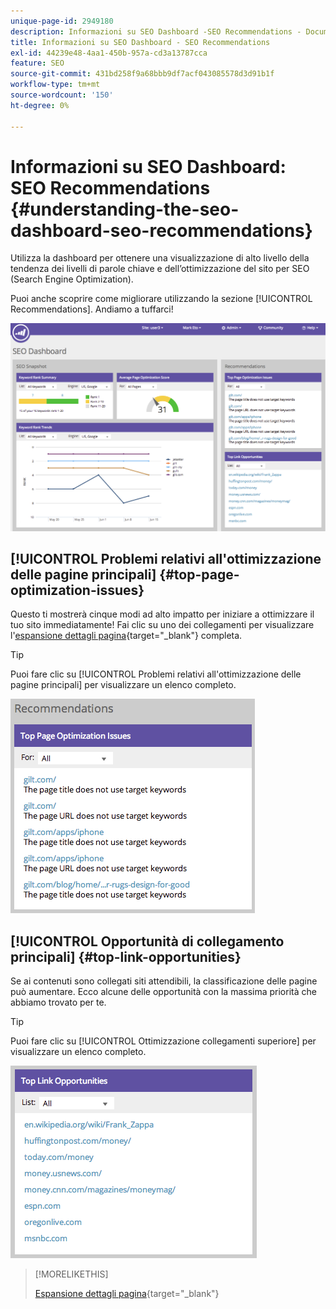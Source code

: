 ```yaml
---
unique-page-id: 2949180
description: Informazioni su SEO Dashboard -SEO Recommendations - Documentazione di Marketo - Documentazione del prodotto
title: Informazioni su SEO Dashboard - SEO Recommendations
exl-id: 44239e48-4aa1-450b-957a-cd3a13787cca
feature: SEO
source-git-commit: 431bd258f9a68bbb9df7acf043085578d3d91b1f
workflow-type: tm+mt
source-wordcount: '150'
ht-degree: 0%

---
```


# Informazioni su SEO Dashboard: SEO Recommendations {#understanding-the-seo-dashboard-seo-recommendations}

Utilizza la dashboard per ottenere una visualizzazione di alto livello della tendenza dei livelli di parole chiave e dell’ottimizzazione del sito per SEO (Search Engine Optimization).

Puoi anche scoprire come migliorare utilizzando la sezione [!UICONTROL Recommendations]. Andiamo a tuffarci!

![](assets/image2014-9-17-21-3a39-3a57.png)

## [!UICONTROL Problemi relativi all&#39;ottimizzazione delle pagine principali] {#top-page-optimization-issues}

Questo ti mostrerà cinque modi ad alto impatto per iniziare a ottimizzare il tuo sito immediatamente! Fai clic su uno dei collegamenti per visualizzare l&#39;[espansione dettagli pagina](/help/marketo/product-docs/additional-apps/seo/pages/seo-using-the-page-detail-drill-down.md){target="_blank"} completa.

>[!TIP]
>
>Puoi fare clic su [!UICONTROL Problemi relativi all&#39;ottimizzazione delle pagine principali] per visualizzare un elenco completo.

![](assets/image2014-9-17-21-3a40-3a52.png)

## [!UICONTROL Opportunità di collegamento principali] {#top-link-opportunities}

Se ai contenuti sono collegati siti attendibili, la classificazione delle pagine può aumentare. Ecco alcune delle opportunità con la massima priorità che abbiamo trovato per te.

>[!TIP]
>
>Puoi fare clic su [!UICONTROL Ottimizzazione collegamenti superiore] per visualizzare un elenco completo.

![](assets/image2014-9-17-21-3a41-3a17.png)

>[!MORELIKETHIS]
>
>[Espansione dettagli pagina](/help/marketo/product-docs/additional-apps/seo/pages/seo-using-the-page-detail-drill-down.md){target="_blank"}
